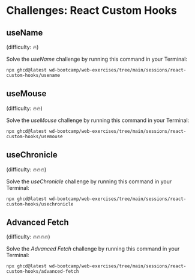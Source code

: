 # Challenges: React Custom Hooks

## useName

(difficulty: 🔥)

Solve the _useName_ challenge by running this command in your Terminal:

```
npx ghcd@latest wd-bootcamp/web-exercises/tree/main/sessions/react-custom-hooks/usename
```

## useMouse

(difficulty: 🔥🔥)

Solve the _useMouse_ challenge by running this command in your Terminal:

```
npx ghcd@latest wd-bootcamp/web-exercises/tree/main/sessions/react-custom-hooks/usemouse
```

## useChronicle

(difficulty: 🔥🔥🔥)

Solve the _useChronicle_ challenge by running this command in your Terminal:

```
npx ghcd@latest wd-bootcamp/web-exercises/tree/main/sessions/react-custom-hooks/usechronicle
```

## Advanced Fetch

(difficulty: 🔥🔥🔥🔥)

Solve the _Advanced Fetch_ challenge by running this command in your Terminal:

```
npx ghcd@latest wd-bootcamp/web-exercises/tree/main/sessions/react-custom-hooks/advanced-fetch
```
